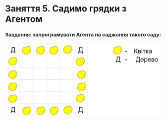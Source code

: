 # Заняття 5. Садимо грядки з Агентом

### Завдання: запрограмувати Агента на саджання такого саду:

<img src="./img/lesson5-1.png" width="800">
